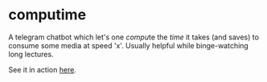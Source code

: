 # computime
A telegram chatbot which let's one *compu*te the *time* it takes (and saves) to consume some media at speed 'x'. Usually helpful while binge-watching long lectures.

See it in action [here](https://telegram.me/iamspeed_bot).
